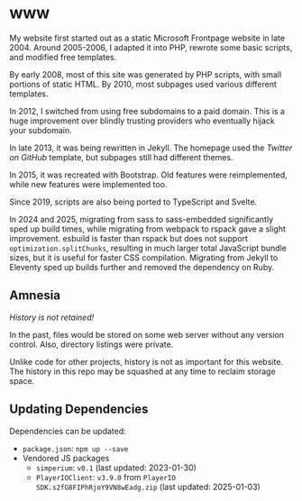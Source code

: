 # www

My website first started out as a static Microsoft Frontpage website in late 2004. Around 2005-2006, I adapted it into PHP, rewrote some basic scripts, and modified free templates.

By early 2008, most of this site was generated by PHP scripts, with small portions of static HTML. By 2010, most subpages used various different templates.

In 2012, I switched from using free subdomains to a paid domain.
This is a huge improvement over blindly trusting providers who eventually hijack your subdomain.

In late 2013, it was being rewritten in Jekyll. The homepage used the _Twitter on GitHub_ template, but subpages still had different themes.

In 2015, it was recreated with Bootstrap. Old features were reimplemented, while new features were implemented too.

Since 2019, scripts are also being ported to TypeScript and Svelte.

In 2024 and 2025, migrating from sass to sass-embedded significantly sped up build times, while migrating from webpack to rspack gave a slight improvement.
esbuild is faster than rspack but does not support `optimization.splitChunks`, resulting in much larger total JavaScript bundle sizes, but it is useful for faster CSS compilation.
Migrating from Jekyll to Eleventy sped up builds further and removed the dependency on Ruby.

## Amnesia

_History is not retained!_

In the past, files would be stored on some web server without any version control. Also, directory listings were private.

Unlike code for other projects, history is not as important for this website. The history in this repo may be squashed at any time to reclaim storage space.

## Updating Dependencies

Dependencies can be updated:

- `package.json`: `npm up --save`
- Vendored JS packages
  - `simperium`: `v0.1` (last updated: 2023-01-30)
  - `PlayerIOClient`: `v3.9.0` from `PlayerIO SDK.s2fG8FIPhRjoY9VN8wEadg.zip` (last updated: 2025-01-03)
